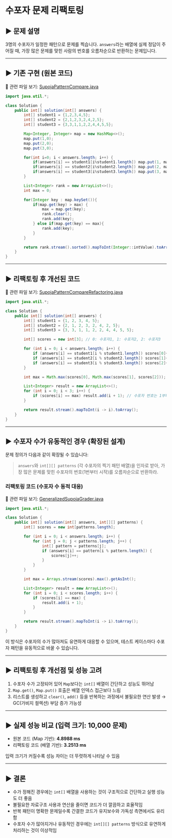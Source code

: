# 수포자 문제 리팩토링

## ▶ 문제 설명

3명의 수포자가 일정한 패턴으로 문제를 찍습니다. `answers`라는 배열에 실제 정답이 주어질 때, 가장 많은 문제를 맞힌 사람의 번호를 오름차순으로 반환하는 문제입니다.

---

## ▶ 기존 구현 (원본 코드)
📁 관련 파일 보기: [SupojaPatternCompare.java](./SupojaPatternCompare.java)
```java
import java.util.*;

class Solution {
    public int[] solution(int[] answers) {
        int[] student1 = {1,2,3,4,5};
        int[] student2 = {2,1,2,3,2,4,2,5};
        int[] student3 = {3,3,1,1,2,2,4,4,5,5};

        Map<Integer, Integer> map = new HashMap<>();
        map.put(1,0);
        map.put(2,0);
        map.put(3,0);

        for(int i=0; i < answers.length; i++) {
            if(answers[i] == student1[i%student1.length]) map.put(1, map.get(1)+1);
            if(answers[i] == student2[i%student2.length]) map.put(2, map.get(2)+1);
            if(answers[i] == student3[i%student3.length]) map.put(3, map.get(3)+1);
        }

        List<Integer> rank = new ArrayList<>();
        int max = 0;

        for(Integer key : map.keySet()){
            if(map.get(key) > max) {
                max = map.get(key);
                rank.clear();
                rank.add(key);
            } else if(map.get(key) == max){
                rank.add(key);
            }
        }

        return rank.stream().sorted().mapToInt(Integer::intValue).toArray();
    }
}
```

---

## ▶ 리팩토링 후 개선된 코드
📁 관련 파일 보기: [SupojaPatternCompareRefactoring.java](./SupojaPatternCompareRefactoring.java)
```java
import java.util.*;

class Solution {
    public int[] solution(int[] answers) {
        int[] student1 = {1, 2, 3, 4, 5};
        int[] student2 = {2, 1, 2, 3, 2, 4, 2, 5};
        int[] student3 = {3, 3, 1, 1, 2, 2, 4, 4, 5, 5};

        int[] scores = new int[3]; // 0: 수포자1, 1: 수포자2, 2: 수포자3

        for (int i = 0; i < answers.length; i++) {
            if (answers[i] == student1[i % student1.length]) scores[0]++;
            if (answers[i] == student2[i % student2.length]) scores[1]++;
            if (answers[i] == student3[i % student3.length]) scores[2]++;
        }

        int max = Math.max(scores[0], Math.max(scores[1], scores[2]));

        List<Integer> result = new ArrayList<>();
        for (int i = 0; i < 3; i++) {
            if (scores[i] == max) result.add(i + 1); // 수포자 번호는 1부터 시작
        }

        return result.stream().mapToInt(i -> i).toArray();
    }
}
```

---

## ▶ 수포자 수가 유동적인 경우 (확장된 설계)

문제 정의가 다음과 같이 확장될 수 있습니다:

> `answers`와 `int[][] patterns` (각 수포자의 찍기 패턴 배열)을 인자로 받아,
> 가장 많은 문제를 맞힌 수포자의 번호(1번부터 시작)를 오름차순으로 반환하라.

### 리팩토링 코드 (수포자 수 동적 대응)
📁 관련 파일 보기: [GeneralizedSupojaGrader.java](./GeneralizedSupojaGrader.java)
```java
import java.util.*;

class Solution {
    public int[] solution(int[] answers, int[][] patterns) {
        int[] scores = new int[patterns.length];

        for (int i = 0; i < answers.length; i++) {
            for (int j = 0; j < patterns.length; j++) {
                int[] pattern = patterns[j];
                if (answers[i] == pattern[i % pattern.length]) {
                    scores[j]++;
                }
            }
        }

        int max = Arrays.stream(scores).max().getAsInt();

        List<Integer> result = new ArrayList<>();
        for (int i = 0; i < scores.length; i++) {
            if (scores[i] == max) {
                result.add(i + 1);
            }
        }

        return result.stream().mapToInt(i -> i).toArray();
    }
}
```

이 방식은 수포자의 수가 많아져도 유연하게 대응할 수 있으며, 테스트 케이스마다 수포자 패턴을 유동적으로 바꿀 수 있습니다.

---

## ▶ 리팩토링 후 개선점 및 성능 고려

1. 수포자 수가 고정되어 있어 `Map`보다는 `int[]` 배열이 간단하고 성능도 뛰어남
2. `Map.get()`, `Map.put()` 호출은 배열 인덱스 접근보다 느림
3. 리스트를 생성하고 `clear()`, `add()` 등을 반복하는 과정에서 불필요한 연산 발생 → GC(가비지 컬렉션) 부담 증가 가능성

---

## ▶ 실제 성능 비교 (입력 크기: 10,000 문제)
- 원본 코드 (Map 기반): **4.8988 ms**
- 리팩토링 코드 (배열 기반): **3.2513 ms**

입력 크기가 커질수록 성능 차이는 더 뚜렷하게 나타날 수 있음

---

## ▶ 결론
- 수가 정해진 경우에는 `int[]` 배열을 사용하는 것이 구조적으로 간단하고 실행 성능도 더 좋음
- 불필요한 자료구조 사용과 연산을 줄이면 코드가 더 깔끔하고 효율적임
- 반복 패턴이 명확한 문제일수록 간결한 코드가 유지보수와 가독성 측면에서도 유리함
- 수포자 수가 많아지거나 유동적인 경우에는 `int[][] patterns` 방식으로 유연하게 처리하는 것이 이상적임